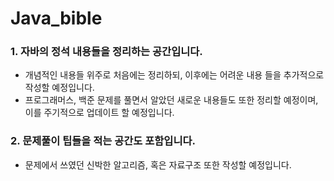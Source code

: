 # Java_bible

### 1. 자바의 정석 내용들을 정리하는 공간입니다.

- 개념적인 내용들 위주로 처음에는 정리하되, 이후에는 어려운 내용 들을 추가적으로 작성할 예정입니다.
- 프로그래머스, 백준 문제를 풀면서 알았던 새로운 내용들도 또한 정리할 예정이며, 이를 주기적으로 업데이트 할 예정입니다.


### 2. 문제풀이 팁들을 적는 공간도 포함입니다.

- 문제에서 쓰였던 신박한 알고리즘, 혹은 자료구조 또한 작성할 예정입니다.
